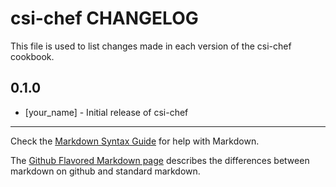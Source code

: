 # csi-chef CHANGELOG

This file is used to list changes made in each version of the csi-chef cookbook.

## 0.1.0
- [your_name] - Initial release of csi-chef

- - -
Check the [Markdown Syntax Guide](http://daringfireball.net/projects/markdown/syntax) for help with Markdown.

The [Github Flavored Markdown page](http://github.github.com/github-flavored-markdown/) describes the differences between markdown on github and standard markdown.
